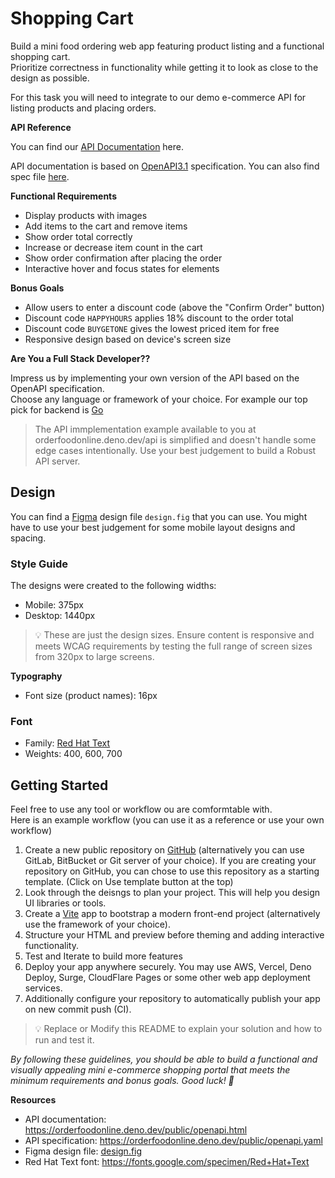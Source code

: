 # Shopping Cart

Build a mini food ordering web app featuring product listing and a functional shopping cart.\
Prioritize correctness in functionality while getting it to look as close to the design as possible.

For this task you will need to integrate to our demo e-commerce API for listing products and placing orders.

**API Reference**

You can find our [API Documentation](https://orderfoodonline.deno.dev/public/openapi.html) here.

API documentation is based on [OpenAPI3.1](https://swagger.io/specification/v3/) specification.
You can also find spec file [here](https://orderfoodonline.deno.dev/public/openapi.yaml).
 
**Functional Requirements**

- Display products with images
- Add items to the cart and remove items
- Show order total correctly
- Increase or decrease item count in the cart
- Show order confirmation after placing the order
- Interactive hover and focus states for elements

**Bonus Goals**

- Allow users to enter a discount code (above the "Confirm Order" button)
- Discount code `HAPPYHOURS` applies 18% discount to the order total
- Discount code `BUYGETONE` gives the lowest priced item for free
- Responsive design based on device's screen size

**Are You a Full Stack Developer??**

Impress us by implementing your own version of the API based on the OpenAPI specification.\
Choose any language or framework of your choice. For example our top pick for backend is [Go](https://go.dev)

> The API immplementation example available to you at orderfoodonline.deno.dev/api is simplified and doesn't handle some edge cases intentionally.
> Use your best judgement to build a Robust API server.

## Design

You can find a [Figma](https://figma.com) design file `design.fig` that you can use.
You might have to use your best judgement for some mobile layout designs and spacing.

### Style Guide

The designs were created to the following widths:

- Mobile: 375px
- Desktop: 1440px

> 💡 These are just the design sizes. Ensure content is responsive and meets WCAG requirements by testing the full range of screen sizes from 320px to large screens.

**Typography**

- Font size (product names): 16px

### Font

- Family: [Red Hat Text](https://fonts.google.com/specimen/Red+Hat+Text)
- Weights: 400, 600, 700

## Getting Started

Feel free to use any tool or workflow ou are comformtable with.\
Here is an example workflow (you can use it as a reference or use your own workflow)

1. Create a new public repository on [GitHub](https://github.com) (alternatively you can use GitLab, BitBucket or Git server of your choice).
   If you are creating your repository on GitHub, you can chose to use this repository as a starting template. (Click on Use template button at the top)
2. Look through the deisngs to plan your project. This will help you design UI libraries or tools.
3. Create a [Vite](https://vite.dev) app to bootstrap a modern front-end project (alternatively use the framework of your choice).
4. Structure your HTML and preview before theming and adding interactive functionality.
5. Test and Iterate to build more features
6. Deploy your app anywhere securely. You may use AWS, Vercel, Deno Deploy, Surge, CloudFlare Pages or some other web app deployment services.
7. Additionally configure your repository to automatically publish your app on new commit push (CI).

> 💡 Replace or Modify this README to explain your solution and how to run and test it.

_By following these guidelines, you should be able to build a functional and visually appealing mini e-commerce shopping portal that meets the minimum requirements and bonus goals. Good luck! 🚀_

**Resources**

- API documentation: https://orderfoodonline.deno.dev/public/openapi.html
- API specification: https://orderfoodonline.deno.dev/public/openapi.yaml
- Figma design file: [design.fig](./design.fig)
- Red Hat Text font: https://fonts.google.com/specimen/Red+Hat+Text

